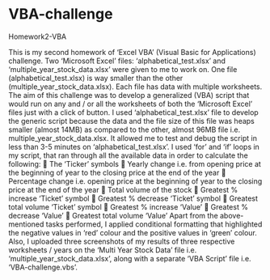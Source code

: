 # VBA-challenge
Homework2-VBA

This is my second homework of ‘Excel VBA’ (Visual Basic for Applications) challenge. Two ‘Microsoft Excel’ files: ‘alphabetical_test.xlsx’ and ‘multiple_year_stock_data.xlsx’ were given to me to work on. One file (alphabetical_test.xlsx) is way smaller than the other (multiple_year_stock_data.xlsx). Each file has data with multiple worksheets. The aim of this challenge was to develop a generalized (VBA) script that would run on any and / or all the worksheets of both the ‘Microsoft Excel’ files just with a click of button.
I used ‘alphabetical_test.xlsx’ file to develop the generic script because the data and the file size of this file was heaps smaller (almost 14MB) as compared to the other, almost 96MB file i.e. multiple_year_stock_data.xlsx. It allowed me to test and debug the script in less than 3-5 minutes on ‘alphabetical_test.xlsx’.
I used ‘for’ and ‘if’ loops in my script, that ran through all the available data in order to calculate the following:
	The ‘Ticker’ symbols
	Yearly change i.e. from opening price at the beginning of year to the closing price at the end of the year
	Percentage change i.e. opening price at the beginning of year to the closing price at the end of the year
	Total volume of the stock
	Greatest % increase ‘Ticket’ symbol
	Greatest % decrease ‘Ticket’ symbol
	Greatest total volume ‘Ticket’ symbol
	Greatest % increase ‘Value’
	Greatest % decrease ‘Value’
	Greatest total volume ‘Value’
Apart from the above-mentioned tasks performed, I applied conditional formatting that highlighted the negative values in ‘red’ colour and the positive values in ‘green’ colour.
Also, I uploaded three screenshots of my results of three respective worksheets / years on the ‘Multi Year Stock Data’ file i.e. ‘multiple_year_stock_data.xlsx’, along with a separate ‘VBA Script’ file i.e. ‘VBA-challenge.vbs’.
